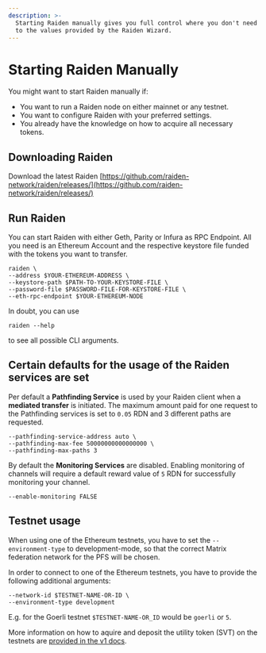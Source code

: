 ```yaml
---
description: >-
  Starting Raiden manually gives you full control where you don't need to adhere
  to the values provided by the Raiden Wizard.
---
```


# Starting Raiden Manually

You might want to start Raiden manually if:

* You want to run a Raiden node on either mainnet or any testnet.
* You want to configure Raiden with your preferred settings.
* You already have the knowledge on how to acquire all necessary tokens.

## Downloading Raiden

Download the latest Raiden [https://github.com/raiden-network/raiden/releases/](https://github.com/raiden-network/raiden/releases/)

## Run Raiden

You can start Raiden with either Geth, Parity or Infura as RPC Endpoint. All you need is an Ethereum Account and the respective keystore file funded with the tokens you want to transfer.

```console
raiden \
--address $YOUR-ETHEREUM-ADDRESS \
--keystore-path $PATH-TO-YOUR-KEYSTORE-FILE \
--password-file $PASSWORD-FILE-FOR-KEYSTORE-FILE \
--eth-rpc-endpoint $YOUR-ETHEREUM-NODE
```

In doubt, you can use 

```console
raiden --help
```

to see all possible CLI arguments. 

## Certain defaults for the usage of the Raiden services are set

Per default a **Pathfinding Service** is used by your Raiden client when a **mediated transfer** is initiated. The maximum amount paid for one request to the Pathfinding services is set to `0.05` RDN and 3 different paths are requested.

```console
--pathfinding-service-address auto \
--pathfinding-max-fee 50000000000000000 \
--pathfinding-max-paths 3
```

By default the **Monitoring Services** are disabled. Enabling monitoring of channels will require a default reward value of `5` RDN for successfully monitoring your channel.

```console
--enable-monitoring FALSE
```

## Testnet usage

When using one of the Ethereum testnets, you have to set the `--environment-type` to development-mode,
so that the correct Matrix federation network for the PFS will be chosen.

In order to connect to one of the Ethereum testnets, you have to provide the following additional arguments:

```console
--network-id $TESTNET-NAME-OR-ID \
--environment-type development 
```

E.g. for the Goerli testnet `$TESTNET-NAME-OR_ID` would be `goerli` or `5`.

More information on how to aquire and deposit the utility token (SVT) on the testnets are [provided in the v1 docs](https://raiden-network.readthedocs.io/en/latest/overview_and_guide.html#depositing-tokens-to-pay-the-services).

